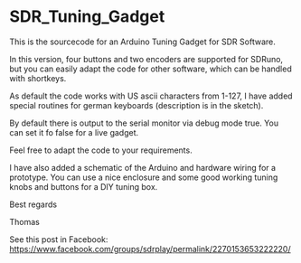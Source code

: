 # SDR_Tuning_Gadget

This is the sourcecode for an Arduino Tuning Gadget for SDR Software.

In this version, four buttons and two encoders are supported for SDRuno, but you can easily adapt the code for other software, which can be handled with shortkeys.

As default the code works with US ascii characters from 1-127, I have added special routines for german keyboards (description is in the sketch).

By default there is output to the serial monitor via debug mode true. You can set it fo false for a live gadget.

Feel free to adapt the code to your requirements.

I have also added a schematic of the Arduino and hardware wiring for a prototype. You can use a nice enclosure and some good working tuning knobs and buttons for a DIY tuning box.

Best regards

Thomas

See this post in Facebook: https://www.facebook.com/groups/sdrplay/permalink/2270153653222220/
